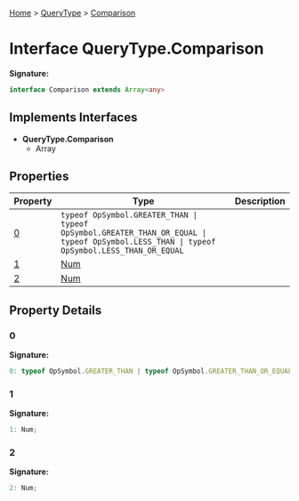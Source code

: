 [Home](../../../index.md) &gt; [QueryType](../../querytype.md) &gt; [Comparison](./comparison.md)

# Interface QueryType.Comparison


<b>Signature:</b>

```typescript
interface Comparison extends Array<any> 
```

## Implements Interfaces

- <b>QueryType.Comparison</b>
    - Array

## Properties

|  Property | Type | Description |
|  --- | --- | --- |
|  [0](./comparison.md#0-property) | `typeof OpSymbol.GREATER_THAN \| typeof OpSymbol.GREATER_THAN_OR_EQUAL \| typeof OpSymbol.LESS_THAN \| typeof OpSymbol.LESS_THAN_OR_EQUAL` |  |
|  [1](./comparison.md#1-property) | [Num](../types/num.md) |  |
|  [2](./comparison.md#2-property) | [Num](../types/num.md) |  |

## Property Details

<a id="0-property"></a>

### 0

<b>Signature:</b>

```typescript
0: typeof OpSymbol.GREATER_THAN | typeof OpSymbol.GREATER_THAN_OR_EQUAL | typeof OpSymbol.LESS_THAN | typeof OpSymbol.LESS_THAN_OR_EQUAL;
```

<a id="1-property"></a>

### 1

<b>Signature:</b>

```typescript
1: Num;
```

<a id="2-property"></a>

### 2

<b>Signature:</b>

```typescript
2: Num;
```
